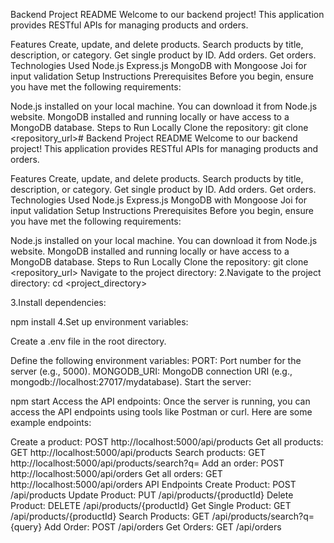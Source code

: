 Backend Project README
Welcome to our backend project! This application provides RESTful APIs for managing products and orders.

Features
Create, update, and delete products.
Search products by title, description, or category.
Get single product by ID.
Add orders.
Get orders.
Technologies Used
Node.js
Express.js
MongoDB with Mongoose
Joi for input validation
Setup Instructions
Prerequisites
Before you begin, ensure you have met the following requirements:

Node.js installed on your local machine. You can download it from Node.js website.
MongoDB installed and running locally or have access to a MongoDB database.
Steps to Run Locally
Clone the repository:
git clone <repository_url># Backend Project README
Welcome to our backend project! This application provides RESTful APIs for managing products and orders.

Features
Create, update, and delete products.
Search products by title, description, or category.
Get single product by ID.
Add orders.
Get orders.
Technologies Used
Node.js
Express.js
MongoDB with Mongoose
Joi for input validation
Setup Instructions
Prerequisites
Before you begin, ensure you have met the following requirements:

Node.js installed on your local machine. You can download it from Node.js website.
MongoDB installed and running locally or have access to a MongoDB database.
Steps to Run Locally
Clone the repository:
git clone <repository_url>
Navigate to the project directory:
2.Navigate to the project directory: cd <project_directory>

3.Install dependencies:

npm install
4.Set up environment variables:

Create a .env file in the root directory.

Define the following environment variables: PORT: Port number for the server (e.g., 5000). MONGODB_URI: MongoDB connection URI (e.g., mongodb://localhost:27017/mydatabase). Start the server:

npm start Access the API endpoints: Once the server is running, you can access the API endpoints using tools like Postman or curl. Here are some example endpoints:

Create a product: POST http://localhost:5000/api/products
Get all products: GET http://localhost:5000/api/products Search products: GET http://localhost:5000/api/products/search?q=
Add an order: POST http://localhost:5000/api/orders
Get all orders: GET http://localhost:5000/api/orders
API Endpoints Create Product: POST /api/products
Update Product: PUT /api/products/{productId}
Delete Product: DELETE /api/products/{productId}
Get Single Product: GET /api/products/{productId}
Search Products: GET /api/products/search?q={query}
Add Order: POST /api/orders Get Orders:
GET /api/orders
